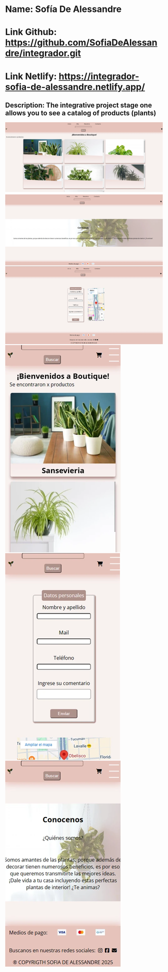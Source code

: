 # Name: Sofía De Alessandre

# Link Github: https://github.com/SofiaDeAlessandre/integrador.git

# Link Netlify: https://integrador-sofia-de-alessandre.netlify.app/

## Description: The integrative project stage one allows you to see a catalog of products (plants)

![](/public/imgs/readme-1.webp)
![](/public/imgs/readme-2.webp)
![](/public/imgs/readme-3.webp)
![](/public/imgs/readme-4.webp)
![](/public/imgs/readme-5.webp)
![](/public/imgs/readme-6.webp)